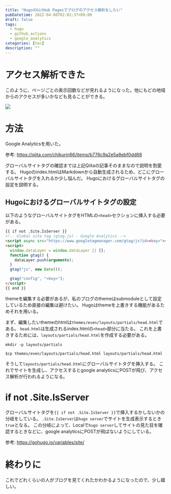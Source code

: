 ```yaml
---
title: "HugoのGitHub Pagesでブログのアクセス解析をしたい"
pubDatetime: 2022-04-08T02:02:37+09:00
draft: false
tags:
  - hugo
  - github_actions
  - google_analytics
categories: [tec]
description: ""
---
```


# アクセス解析できた

このように、ページごとの表示回数などが見れるようになった。他にもどの地域からのアクセスが多いかなども見ることができる。

![](/img/realtime_view.png)

# 方法

Google Analyticsを用いた。

参考: https://qiita.com/chikurin66/items/b776c9a2e5a8ebf0dd68

グローバルサイトタグの確認までは上記Qiitaの記事そのままなので説明を割愛する。
Hugoのindex.htmlはMarkdownから自動生成されるため、どこにグローバルサイトタグを入れるか少し悩んだ。
Hugoにおけるグローバルサイトタグの設定を説明する。

## Hugoにおけるグローバルサイトタグの設定

以下のようなグローバルサイトタグをHTMLの`<head>`セクションに挿入する必要がある。

```html
{{ if not .Site.IsServer }}
<!-- Global site tag (gtag.js) - Google Analytics -->
<script async src="https://www.googletagmanager.com/gtag/js?id=<key>"></script>
<script>
  window.dataLayer = window.dataLayer || [];
  function gtag() {
    dataLayer.push(arguments);
  }
  gtag("js", new Date());

  gtag("config", "<key>");
</script>
{{ end }}
```

themeを編集する必要があるが、私のブログのthemeはsubmoduleとして設定しているため直接の編集は避けたい。
Hugoはthemeを上書きする機能があるためそれを用いる。

まず、編集したいthemeのhtmlは`themes/even/layouts/partials/head.html`である。
`head.html`は生成されるindex.htmlの`<head>`部分に当たる。
これを上書きするためには、`layouts/partials/head.html`を作成する必要がある。

`mkdir -p layouts/partials`

`$cp themes/even/layouts/partials/head.html layouts/partials/head.html`

そうして`layouts/partials/head.html`にグローバルサイトタグを挿入する。
これでサイトを生成し、アクセスするとgoogle analyticsにPOSTが飛び、アクセス解析が行われるようになる。

# if not .Site.IsServer

グローバルサイトタグを`{{ if not .Site.IsServer }}`で挿入するかしないかの分岐をしている。
`.Site.IsServer`は`hugo server`でサイトを生成表示するとき`true`となる。
この分岐によって、Localで`hugo server`してサイトの見た目を確認するときなどに、google analyticsにPOSTが飛ばないようにしている。

参考: https://gohugo.io/variables/site/

# 終わりに

これでどれくらいの人がブログを見てくれたかわかるようになったので、少し嬉しい。
